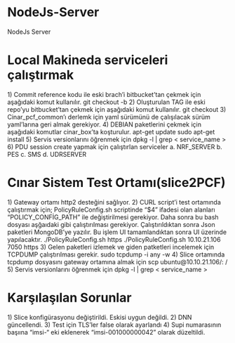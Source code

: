 # NodeJs-Server
NodeJs Server
<h1>Local Makineda serviceleri çalıştırmak</h1>
1)	Commit reference kodu ile eski brach’i bitbucket’tan çekmek için aşağıdaki komut kullanılır.
git checkout -b  <branch_name>  <commit_branch_reference_kodu>
2)	Oluşturulan TAG ile eski repo’yu bitbucket’tan çekmek için aşağıdaki komut kullanılır.
git checkout <Tag>
3)	Cinar_pcf_common’ı derlemk için yaml sürümünü de çalışılacak sürüm yaml’larına geri almak gerekiyor.
4)	DEBIAN paketlerini çekmek için aşağıdaki komutlar cinar_box’ta koşturulur.
apt-get update
sudo apt-get install <service_name>
5)	Servis versionlarını öğrenmek için
dpkg -l | grep < service_name >
6)	PDU session create yapmak için çalıştırlan serviceler
a.	NRF_SERVER
b.	PES
c.	SMS
d.	UDRSERVER
<h1>Cınar Sistem Test Ortamı(slice2PCF)</h1>
1)	Gateway ortamı http2 desteğini sağlıyor.
2)	CURL script’i test ortamında çalıştırmak için; PolicyRuleConfig.sh scriptinde “$4” ifadesi olan alanları “POLICY_CONFİG_PATH” ile değiştirilmesi gerekiyor. Daha sonra bu bash dosyası aşğaıdaki gibi çalıştırılması gerekiyor. Çalıştırıldıktan sonra Json paketleri MongoDB’ye yazılır. Bu işlem UI tamamlandıktan sonra UI üzerinde yapılacaktır.
./PolicyRuleConfig.sh <IP> <PORT> https
./PolicyRuleConfig.sh 10.10.21.106 7050 https
3)	Gelen paketleri izlemek ve giden patketleri incelemek için TCPDUMP çalıştırılması gerekir.
sudo tcpdump -i any -w <filename.pcap>
4)	Slice ortamında tcpdump dosyasını gateway ortamına almak için 
scp ubuntu@10.10.21.106/:<path/filename.pcap> /<gatreway_path>
5)	Servis versionlarını öğrenmek için
dpkg -l | grep < service_name >
<h1>Karşılaşılan Sorunlar</h1>
1)	Slice konfigürasyonu değiştirildi. Eskisi uygun değildi.
2)	DNN güncellendi.
3)	Test için TLS’ler false olarak ayarlandı
4)	Supi numarasının başıına “imsi-“ eki eklenerek “imsi-001000000042” olarak düzeltildi.
